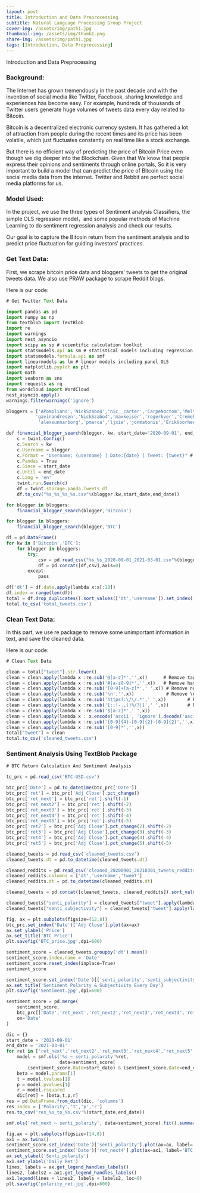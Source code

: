 ```yaml
---
layout: post
title: Introduction and Data Preprocessing
subtitle: Natural Language Processing Group Project
cover-img: /assets/img/path1.jpg
thumbnail-img: /assets/img/thumb1.png
share-img: /assets/img/path1.jpg
tags: [Introduction, Data Preprocessing]
---
```


Introduction and Data Preprocessing

### Background:

The Internet has grown tremendously in the past decade and with the invention of social media like Twitter, Facebook, sharing knowledge and experiences has become easy. For example, hundreds of thousands of Twitter users generate huge volumes of tweets data every day related to Bitcoin. 

Bitcoin is a decentralized electronic currency system. It has gathered a lot of attraction from people during the recent times and its price has been volatile, which just fluctuates constantly on real time like a stock exchange. 

But there is no efficient way of predicting the price of Bitcoin Price even though we dig deeper into the Blockchain. Given that We know that people express their opinions and sentiments through online portals, So it is very important to build a model that can predict the price of Bitcoin using the social media data from the internet. Twitter and Rebbit are perfect social media platforms for us.

### Model Used:

In the project, we use the three types of Sentiment analysis Classifiers, the simple OLS regression model，and some popular methods of Machine Learning to do sentiment regression analysis and check our results.

Our goal is to capture the Bitcoin return from the sentiment analysis and to predict price  fluctuation for guiding investors’ practices.

### Get Text Data:

First, we scrape bitcoin price data and bloggers’ tweets to get the original tweets data. We also use PRAW package to scrape Reddit blogs.

Here is our code:
```javascript
# Get Twitter Text Data

import pandas as pd
import numpy as np
from textblob import TextBlob 
import re
import warnings
import nest_asyncio
import scipy as sp # scientific calculation toolkit
import statsmodels.api as sm # statistical models including regression
import statsmodels.formula.api as smf
import linearmodels as lm # linear models including panel OLS
import matplotlib.pyplot as plt
import math
import seaborn as sns
import requests as rq
from wordcloud import WordCloud
nest_asyncio.apply()
warnings.filterwarnings('ignore')

bloggers = ['APompliano','NickSzabo4','nic__carter','CarpeNoctom','Melt_Dem','100trillionUSD','MessariCrypto','TuurDemeester',
           'gavinandresen','NickSzabo4','maxkeiser','rogerkver','CremeDelaCrypto',
            'alexsunnarborg','pmarca','ljxie','jonmatonis','ErikVoorhees']

def financial_blogger_search(blogger, kw, start_date='2020-09-01', end_date='2021-03-01'):
    c = twint.Config()
    c.Search = kw
    c.Username = blogger
    c.Format = "Username: {username} | Date:{date} | Tweet: {tweet}" # Custom output format
    c.Pandas = True
    c.Since = start_date
    c.Until = end_date
    c.Lang = 'en'
    twint.run.Search(c)
    df = twint.storage.panda.Tweets_df
    df.to_csv("%s_%s_%s_%s.csv"%(blogger,kw,start_date,end_date))

for blogger in bloggers:
    financial_blogger_search(blogger,'Bitcoin')

for blogger in bloggers:
    financial_blogger_search(blogger,'BTC')

df = pd.DataFrame()
for kw in ['Bitcoin','BTC']:
    for blogger in bloggers:
        try:
            csv = pd.read_csv("%s_%s_2020-09-01_2021-03-01.csv"%(blogger,kw),index_col=0)[['date','username','tweet']]
            df = pd.concat([df,csv],axis=0)
        except:
            pass

df['dt'] = df.date.apply(lambda x:x[:10])
df.index = range(len(df))
total = df.drop_duplicates().sort_values(['dt','username']).set_index(['dt'])
total.to_csv('total_tweets.csv')

```

### Clean Text Data:

In this part, we use re package to remove some unimportant information in text, and save the cleaned data.

Here is our code:
```javascript
# Clean Text Data

clean = total["tweet"].str.lower()
clean = clean.apply(lambda x :re.sub('@[a-z]*','',x))      # Remove tags
clean = clean.apply(lambda x :re.sub('#[a-z0-9]*','',x))   # Remove hash tags
clean = clean.apply(lambda x :re.sub('[0-9]+[a-z]*',' ',x)) # Remove numnbers and associated text. Like : 1st, 2nd, nth....
clean = clean.apply(lambda x :re.sub('\n','',x))            # Remove \n\t
clean = clean.apply(lambda x :re.sub('https?:\/\/.*',' ',x))        # Remove URLs
clean = clean.apply(lambda x :re.sub('[:;!-.,()%/?|]',' ',x))       # Remove Special characters
clean = clean.apply(lambda x :re.sub('$[a-z]*',' ',x))                        # Remove tickers and strings have $abc pattern
clean = clean.apply(lambda x : x.encode('ascii', 'ignore').decode('ascii'))   # Remove emojis
clean = clean.apply(lambda x :re.sub('[0-9]{4}-[0-9]{2}-[0-9]{2}','',x))      # Remove date
clean = clean.apply(lambda x :re.sub('[0-9]*','',x))
total["tweet"] = clean
total.to_csv('cleaned_tweets.csv')

```

### Sentiment Analysis Using TextBlob Package

```javascript
# BTC Return Calculation And Sentiment Analysis

tc_prc = pd.read_csv('BTC-USD.csv')

btc_prc['Date'] = pd.to_datetime(btc_prc['Date'])
btc_prc['ret'] = btc_prc['Adj Close'].pct_change()
btc_prc['ret_next'] = btc_prc['ret'].shift(-1)
btc_prc['ret_next2'] = btc_prc['ret'].shift(-2)
btc_prc['ret_next3'] = btc_prc['ret'].shift(-3)
btc_prc['ret_next4'] = btc_prc['ret'].shift(-4)
btc_prc['ret_next5'] = btc_prc['ret'].shift(-5)
btc_prc['ret2'] = btc_prc['Adj Close'].pct_change(2).shift(-2)
btc_prc['ret3'] = btc_prc['Adj Close'].pct_change(3).shift(-3)
btc_prc['ret4'] = btc_prc['Adj Close'].pct_change(4).shift(-4)
btc_prc['ret5'] = btc_prc['Adj Close'].pct_change(5).shift(-5)

cleaned_tweets = pd.read_csv('cleaned_tweets.csv')
cleaned_tweets.dt = pd.to_datetime(cleaned_tweets.dt)

cleaned_reddits = pd.read_csv('cleaned_20200901_20210301_tweets_reddits.csv')
cleaned_reddits.columns = ['dt','username','tweet']
cleaned_reddits.dt = pd.to_datetime(cleaned_reddits.dt)

cleaned_tweets = pd.concat([cleaned_tweets, cleaned_reddits]).sort_values('dt')

cleaned_tweets["senti_polarity"] = cleaned_tweets["tweet"].apply(lambda x: TextBlob(x).sentiment.polarity)
cleaned_tweets["senti_subjectivity"] = cleaned_tweets["tweet"].apply(lambda x: TextBlob(x).sentiment.subjectivity)

fig, ax = plt.subplots(figsize=(12,8))
btc_prc.set_index('Date')['Adj Close'].plot(ax=ax)
ax.set_ylabel('Price')
ax.set_title('BTC Price')
plt.savefig('BTC_price.jpg',dpi=600)

sentiment_score = cleaned_tweets.groupby('dt').mean()
sentiment_score.index.name = 'Date'
sentiment_score.reset_index(inplace=True)
sentiment_score

sentiment_score.set_index('Date')[['senti_polarity','senti_subjectivity']].plot(ax=ax)
ax.set_title('Sentiment Polarity & Subjectivity Every Day')
plt.savefig('Sentiment.jpg',dpi=600)

sentiment_score = pd.merge(
    sentiment_score,
    btc_prc[['Date','ret_next','ret_next2','ret_next3','ret_next4','ret_next5','ret2','ret3','ret4','ret5']],
    on='Date'
)

dic = {}
start_date = '2020-09-01'
end_date = '2021-03-01'
for ret in ['ret_next','ret_next2','ret_next3','ret_next4','ret_next5','ret2','ret3','ret4','ret5']:
    model = smf.ols('%s ~ senti_polarity'%ret, 
                    data=sentiment_score[
        (sentiment_score.Date>start_date) & (sentiment_score.Date<end_date)]).fit()
    beta = model.params[1]
    t = model.tvalues[1]
    p = model.pvalues[1]
    r = model.rsquared
    dic[ret] = [beta,t,p,r]
res = pd.DataFrame.from_dict(dic, 'columns')
res.index = ['Polarity','t','p','r']
res.to_csv('res_%s_to_%s.csv'%(start_date,end_date))

smf.ols('ret_next ~ senti_polarity', data=sentiment_score).fit().summary()

fig,ax = plt.subplots(figsize=(14,8))
ax1 = ax.twinx()
sentiment_score.set_index('Date')['senti_polarity'].plot(ax=ax, label='Senti_polarity(Left)',color='r')
sentiment_score.set_index('Date')['ret_next4'].plot(ax=ax1, label='BTC Daily Return 4 Days Later(Right)',color='b')
ax.set_ylabel('Senti_polarity')
ax1.set_ylabel('Daily Ret')
lines, labels = ax.get_legend_handles_labels()
lines2, labels2 = ax1.get_legend_handles_labels()
ax1.legend(lines + lines2, labels + labels2, loc=0)
plt.savefig('polarity_ret.jpg',dpi=600)
```
